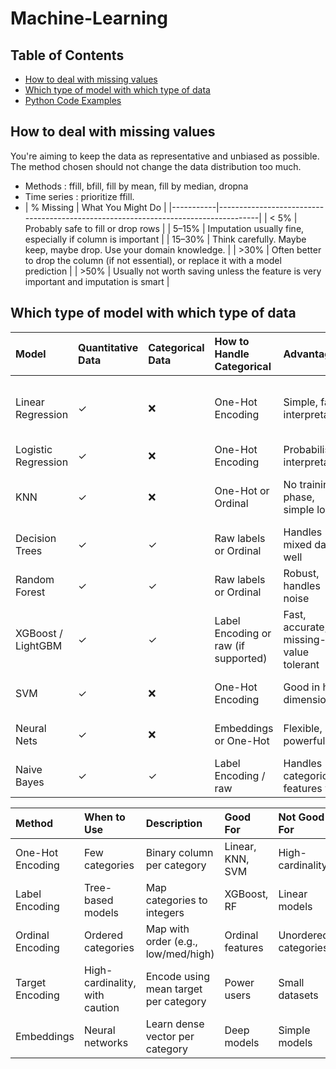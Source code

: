 # Machine-Learning

## Table of Contents
- [How to deal with missing values](#How-to-deal-with-missing-values)
- [Which type of model with which type of data](#Which-type-of-model-with-which-type-of-data)
- [Python Code Examples](#python-code-examples)



## How to deal with missing values
You're aiming to keep the data as representative and unbiased as possible. The method chosen should not change the data distribution too much.
+ Methods : ffill, bfill, fill by mean, fill by median, dropna
+ Time series : prioritize ffill. 
+ | % Missing | What You Might Do                                                                 |
|-----------|------------------------------------------------------------------------------------|
| < 5%      | Probably safe to fill or drop rows                                                 |
| 5–15%     | Imputation usually fine, especially if column is important                         |
| 15–30%    | Think carefully. Maybe keep, maybe drop. Use your domain knowledge.                |
| >30%      | Often better to drop the column (if not essential), or replace it with a model prediction |
| >50%      | Usually not worth saving unless the feature is very important and imputation is smart |



## Which type of model with which type of data
| Model               | Quantitative Data   | Categorical Data   | How to Handle Categorical            | Advantages                             | Disadvantages                                       |
|:--------------------|:--------------------|:-------------------|:-------------------------------------|:---------------------------------------|:----------------------------------------------------|
| Linear Regression   | ✓                   | ❌                 | One-Hot Encoding                     | Simple, fast, interpretable            | Needs scaled data, can't handle categories directly |
| Logistic Regression | ✓                   | ❌                 | One-Hot Encoding                     | Probabilistic, interpretable           | Same as above                                       |
| KNN                 | ✓                   | ❌                 | One-Hot or Ordinal                   | No training phase, simple logic        | Sensitive to scaling and distance distortions       |
| Decision Trees      | ✓                   | ✓                  | Raw labels or Ordinal                | Handles mixed data well                | Can overfit                                         |
| Random Forest       | ✓                   | ✓                  | Raw labels or Ordinal                | Robust, handles noise                  | Slower with many trees                              |
| XGBoost / LightGBM  | ✓                   | ✓                  | Label Encoding or raw (if supported) | Fast, accurate, missing-value tolerant | Encoding still affects performance                  |
| SVM                 | ✓                   | ❌                 | One-Hot Encoding                     | Good in high dimensions                | Slow on large data, needs scaling                   |
| Neural Nets         | ✓                   | ❌                 | Embeddings or One-Hot                | Flexible, powerful                     | Needs more data, complex tuning                     |
| Naive Bayes         | ✓                   | ✓                  | Label Encoding / raw                 | Handles categorical features well      | Strong independence assumption                      |


| Method           | When to Use                    | Description                           | Good For         | Not Good For         |
|:-----------------|:-------------------------------|:--------------------------------------|:-----------------|:---------------------|
| One-Hot Encoding | Few categories                 | Binary column per category            | Linear, KNN, SVM | High-cardinality     |
| Label Encoding   | Tree-based models              | Map categories to integers            | XGBoost, RF      | Linear models        |
| Ordinal Encoding | Ordered categories             | Map with order (e.g., low/med/high)   | Ordinal features | Unordered categories |
| Target Encoding  | High-cardinality, with caution | Encode using mean target per category | Power users      | Small datasets       |
| Embeddings       | Neural networks                | Learn dense vector per category       | Deep models      | Simple models        |
